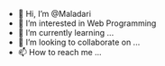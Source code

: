 - 👋 Hi, I’m @Maladari
- 👀 I’m interested in Web Programming
- 🌱 I’m currently learning ...
- 💞️ I’m looking to collaborate on ...
- 📫 How to reach me ...

<!---
Maladari/Maladari is a ✨ special ✨ repository because its `README.md` (this file) appears on your GitHub profile.
You can click the Preview link to take a look at your changes.
--->

